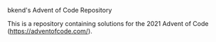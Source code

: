 bkend's Advent of Code Repository

This is a repository containing solutions for the 2021 Advent of Code
(https://adventofcode.com/).
